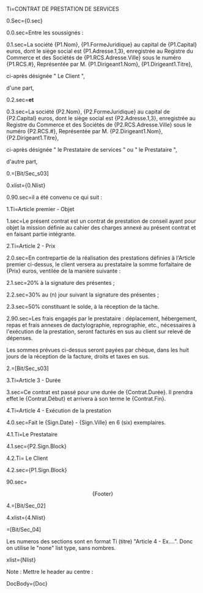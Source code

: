 Ti=CONTRAT DE PRESTATION DE SERVICES

0.Sec={0.sec}

0.0.sec=Entre les soussignés :

0.1.sec=La société {P1.Nom}, {P1.FormeJuridique} au capital de {P1.Capital} euros, dont le siège social est {P1.Adresse.1,3}, enregistrée au Registre du Commerce et des Sociétés de {P1.RCS.Adresse.Ville} sous le numéro {P1.RCS.#}, Représentée par M. {P1.Dirigeant1.Nom}, {P1.Dirigeant1.Titre},<p>ci-après désignée " Le Client ",<p> d'une part,

0.2.sec=<strong>et</strong>

0.3.sec=La société {P2.Nom}, {P2.FormeJuridique} au capital de {P2.Capital} euros, dont le siège social est {P2.Adresse.1,3}, enregistrée au Registre du Commerce et des Sociétés de {P2.RCS.Adresse.Ville} sous le numéro {P2.RCS.#}, Représentée par M. {P2.Dirigeant1.Nom}, {P2.Dirigeant1.Titre},<p>ci-après désignée " le Prestataire de services " ou " le Prestataire ",<p>d'autre part,

0.=[Bit/Sec_s03]

0.xlist={0.Nlist}

0.90.sec=il a été convenu ce qui suit :

1.Ti=Article premier - Objet

1.sec=Le présent contrat est un contrat de prestation de conseil ayant pour objet la mission définie au cahier des charges annexé au présent contrat et en faisant partie intégrante.

2.Ti=Article 2 - Prix

2.0.sec=En contrepartie de la réalisation des prestations définies à l'Article premier ci-dessus, le client versera au prestataire la somme forfaitaire de {Prix} euros, ventilée de la manière suivante :

2.1.sec=20% à la signature des présentes ;

2.2.sec=30% au (n) jour suivant la signature des présentes ;

2.3.sec=50% constituant le solde, à la réception de la tàche.

2.90.sec=Les frais engagés par le prestataire : déplacement, hébergement, repas et frais annexes de dactylographie, reprographie, etc., nécessaires à l'exécution de la prestation, seront facturés en sus au client sur relevé de dépenses.<p>Les sommes prévues ci-dessus seront payées par chèque, dans les huit jours de la réception de la facture, droits et taxes en sus.

2.=[Bit/Sec_s03]

3.Ti=Article 3 - Durée

3.sec=Ce contrat est passé pour une durée de {Contrat.Durée}. Il prendra effet le {Contrat.Début} et arrivera à son terme le {Contrat.Fin}.

4.Ti=Article 4 - Exécution de la prestation

4.0.sec=Fait le {Sign.Date} - {Sign.Ville} en 6 (six) exemplaires.

4.1.Ti=Le Prestataire

4.1.sec={P2.Sign.Block}
 
4.2.Ti= Le Client

4.2.sec={P1.Sign.Block}

90.sec=<center>{Footer}</center>

4.=[Bit/Sec_02]

4.xlist={4.Nlist}

=[Bit/Sec_04]

Les numeros des sections sont en format Ti (titre) "Article 4 - Ex....".  Donc on utilise le "none" list type, sans nombres.

xlist={Nlist}

Note : Mettre le header au centre :

DocBody={Doc} 
